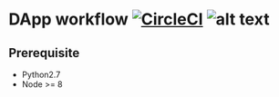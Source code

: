# DApp workflow [![CircleCI](https://circleci.com/gh/promer94/ethereum-simple-contract.svg?style=svg)](https://circleci.com/gh/promer94/ethereum-simple-contract) ![alt text](https://travis-ci.com/promer94/ethereum-simple-contract.svg?branch=master)
## Prerequisite
* Python2.7
* Node >= 8